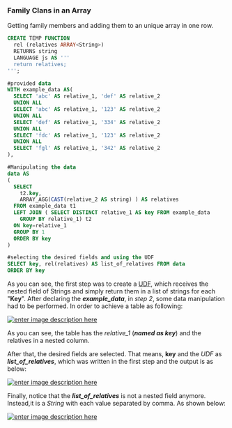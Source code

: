 ### Family Clans in an Array

Getting family members and adding them to an unique array in one row. 

```sql
CREATE TEMP FUNCTION
  rel (relatives ARRAY<String>)
  RETURNS string
  LANGUAGE js AS '''
  return relatives;
''';

#provided data
WITH example_data AS(
  SELECT 'abc' AS relative_1, 'def' AS relative_2
  UNION ALL
  SELECT 'abc' AS relative_1, '123' AS relative_2
  UNION ALL
  SELECT 'def' AS relative_1, '334' AS relative_2
  UNION ALL
  SELECT 'fdc' AS relative_1, '123' AS relative_2
  UNION ALL
  SELECT 'fgl' AS relative_1, '342' AS relative_2
),

#Manipulating the data
data AS 
(
  SELECT
    t2.key,
    ARRAY_AGG(CAST(relative_2 AS string) ) AS relatives 
  FROM example_data t1
  LEFT JOIN ( SELECT DISTINCT relative_1 AS key FROM example_data
    GROUP BY relative_1) t2
  ON key=relative_1
  GROUP BY 1
  ORDER BY key 
)

#selecting the desired fields and using the UDF
SELECT key, rel(relatives) AS list_of_relatives FROM data
ORDER BY key
```

As you can see, the first step was to create a [UDF][1], which receives the nested field of Strings and simply return them in a list of strings for each "**Key**". After declaring the ***example_data***, in *step 2*, some data manipulation had to be performed. In order to achieve a table as following: 

[![enter image description here][2]][2]

As you can see, the table has the *relative_1* (***named as key***) and the relatives in a nested column. 

After that, the desired fields are selected. That means, **key** and the *UDF* as ***list_of_relatives***, which was written in the first step and the output is as below: 

[![enter image description here][3]][3]


Finally, notice that the ***list_of_relatives*** is not a nested field anymore. Instead,it is a *String* with each value separated by comma. As shown below:

[![enter image description here][4]][4]




  [1]: https://cloud.google.com/bigquery/docs/reference/standard-sql/user-defined-functions
  [2]: https://i.stack.imgur.com/T6vX9.png
  [3]: https://i.stack.imgur.com/U8AOA.png
  [4]: https://i.stack.imgur.com/LINlh.png
